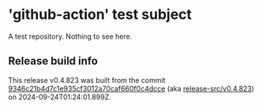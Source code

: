 # 'github-action' test subject

A test repository. Nothing to see here.


## Release build info

This release v0.4.823 was built from the commit [9346c21b4d7c1e935cf3012a70caf660f0c4dcce](https://github.com/kattecon/gh-release-test-ga/tree/9346c21b4d7c1e935cf3012a70caf660f0c4dcce) (aka [release-src/v0.4.823](https://github.com/kattecon/gh-release-test-ga/tree/release-src/v0.4.823)) on 2024-09-24T01:24:01.899Z.
        